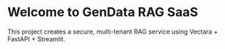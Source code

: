 # Welcome to GenData RAG SaaS

This project creates a secure, multi-tenant RAG service using Vectara + FastAPI + Streamlit.

